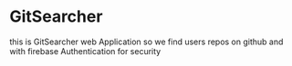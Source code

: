 # GitSearcher
this is GitSearcher web Application so we find users repos on github and with firebase Authentication for security

